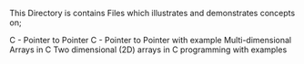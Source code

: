 This Directory is contains  Files which illustrates and demonstrates concepts on;

C - Pointer to Pointer C - Pointer to Pointer with example Multi-dimensional Arrays in C Two dimensional (2D) arrays in C programming with examples
